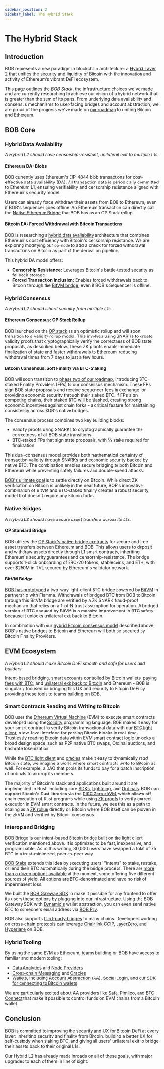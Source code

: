 ```yaml
---
sidebar_position: 2
sidebar_label: The Hybrid Stack
---
```


# The Hybrid Stack

## Introduction

BOB represents a new paradigm in blockchain architecture: a [Hybrid Layer 2](/learn/introduction/roadmap) that unifies the security and liquidity of Bitcoin with the innovation and activity of Ethereum's vibrant DeFi ecosystem.

This page outlines the _BOB Stack_, the infrastructure choices we've made and are currently researching to achieve our vision of a hybrid network that is greater than the sum of its parts. From underlying data availability and consensus mechanisms to user-facing bridges and account abstraction, we are proud of the progress we've made on [our roadmap](/learn/introduction/roadmap/) to uniting Bitcoin and Ethereum.

## BOB Core

### Hybrid Data Availability

_A Hybrid L2 should have censorship-resistant, unilateral exit to multiple L1s._

#### Ethereum DA: Blobs

BOB currently uses Ethereum's EIP-4844 blob transactions for cost-effective data availability (DA). All transaction data is periodically committed to Ethereum L1, ensuring verifiability and censorship resistance aligned with Ethereum's security model.

Users can already force withdraw their assets from BOB to Ethereum, even if BOB's sequencer goes offline. An Ethereum transaction can directly call the [Native Ethereum Bridge](/learn/reference/contracts/#ethereum-l1) that BOB has as an OP Stack rollup.

#### Bitcoin DA: Forced Withdrawal with Bitcoin Transactions

BOB is researching a [hybrid data availability](https://blog.gobob.xyz/posts/hybrid-data-availability-enforcing-bitvm-withdrawals-on-bob) architecture that combines Ethereum's cost efficiency with Bitcoin's censorship resistance. We are exploring modifying our `op-node` to add a check for forced withdrawal transactions on Bitcoin as part of the derivation pipeline.

This hybrid DA model offers:

- **Censorship Resistance:** Leverages Bitcoin's battle-tested security as fallback storage
- **Forced Transaction Inclusion:** Enables forced withdrawals back to Bitcoin through the [BitVM bridge](/learn/introduction/bitvm/#bitvm-bridge-summary), even if BOB's Sequencer is offline.

### Hybrid Consensus

_A Hybrid L2 should inherit security from multiple L1s._

#### Ethereum Consensus: OP Stack Rollup

BOB launched on the [OP stack](https://docs.optimism.io/) as an optimistic rollup and will soon transition to a validity rollup model. This involves using SNARKs to create validity proofs that cryptographically verify the correctness of BOB state proposals, as described below. These ZK proofs enable immediate finalization of state and faster withdrawals to Ethereum, reducing withdrawal times from 7 days to just a few hours.

#### Bitcoin Consensus: Soft Finality via BTC-Staking

BOB will soon transition to [phase two of our roadmap](/learn/introduction/roadmap/#-phase-2-bitcoin-soft-finality), introducing BTC-staked Finality Providers (FPs) to our consensus mechanism. These FPs sign BOB state proposals and receive sequencer fees in exchange for providing economic security through their staked BTC. If FPs sign competing chains, their staked BTC will be slashed, creating strong economic incentives against chain forks - a critical feature for maintaining consistency across BOB's native bridges.

The consensus process combines two key building blocks:

- Validity proofs using SNARKs to cryptographically guarantee the correctness of all BOB state transitions
- BTC-staked FPs that sign state proposals, with ⅔ stake required for finalization

This dual-consensus model provides both mathematical certainty of transaction validity through SNARKs and economic security backed by native BTC. The combination enables secure bridging to both Bitcoin and Ethereum while preventing safety failures and double-spend attacks.

[BOB's ultimate goal](/learn/introduction/roadmap/#phase-3-full-bitcoin-security) is to settle directly on Bitcoin. While direct ZK verification on Bitcoin is unlikely in the near future, BOB's innovative combination of BitVM and BTC-staked finality creates a robust security model that doesn't require any Bitcoin forks.

### Native Bridges

_A Hybrid L2 should have secure asset transfers across its L1s._

#### OP Standard Bridge

BOB utilizes the [OP Stack's native bridge contracts](https://docs.optimism.io/app-developers/bridging/standard-bridge) for secure and free asset transfers between Ethereum and BOB. This allows users to deposit and withdraw assets directly through L1 smart contracts, inheriting Ethereum's security guarantees and censorship-resistance. The bridge supports 1-click onboarding of ERC-20 tokens, stablecoins, and ETH, with over $250M in TVL secured by Ethereum's validator network.

#### BitVM Bridge

[BOB has prototyped](https://blog.gobob.xyz/posts/bob-announces-trust-minimized-bitcoin-bridge-prototype-powered-by-bitvm/) a two-way light-client BTC bridge powered by [BitVM](/learn/introduction/bitvm/) in partnership with Fiamma. Withdrawals of bridged BTC from BOB to Bitcoin through this BitVM bridge are verified by a ZK SNARK fraud-proof mechanism that relies on a 1-of-N trust assumption for operation. A bridged version of BTC secured by BitVM is a massive improvement in BTC safety because it unlocks unilateral exit back to Bitcoin.

In combination with our [hybrid Bitcoin consensus model](#hybrid-consensus) described above, BOB's native bridges to Bitcoin and Ethereum will both be secured by Bitcoin Finality Providers.

## EVM Ecosystem

_A Hybrid L2 should make Bitcoin DeFi smooth and safe for users and builders._

[Intent-based bridging](/learn/introduction/gateway/), [smart accounts](/learn/reference/tools/account-abstraction/) controlled by Bitcoin wallets, [paying fees with BTC](/learn/builder-guides/bridged-btc-gas-fee/), and [unilateral exit back to Bitcoin](/learn/introduction/bitvm/) and Ethereum - BOB is singularly focused on bringing this UX and security to Bitcoin DeFi by providing these tools to teams building on BOB.

### Smart Contracts Reading and Writing to Bitcoin

BOB uses the [Ethereum Virtual Machine](https://ethereum.org/en/developers/docs/evm/) (EVM) to execute smart contracts developed using the [Solidity](https://soliditylang.org/) programming language. BOB makes it easy for your smart contract to verify Bitcoin transactional data with our [BTC light client](/learn/builder-guides/relay/), a low-level interface for parsing Bitcoin blocks in real-time. Trustlessly reading Bitcoin data within EVM smart contract logic unlocks a broad design space, such as P2P native BTC swaps, Ordinal auctions, and hashrate tokenization.

While the [BTC light client](/learn/builder-guides/relay/) and [oracles](/learn/reference/tools/oracles/) make it easy to dynamically _read_ Bitcoin state, we imagine a world where smart contracts _write_ to Bitcoin as well. For example, a DAO that pools its funds to pay for a batch inscription of ordinals to airdrop its members.

The majority of Bitcoin's stack and applications built around it are implemented in Rust, including core [SDKs](https://github.com/rust-bitcoin/rust-bitcoin/), [Lightning](https://github.com/lightningdevkit/rust-lightning/), and [Ordinals](https://github.com/ordinals/ord/). BOB can support Bitcoin's Rust libraries via the [RISC Zero zkVM](/learn/reference/tools/rust-zkvm/), which allows off-chain execution of Rust programs while using [ZK proofs](https://ethereum.org/en/zero-knowledge-proofs/) to verify correct execution in EVM smart contracts. In the future, we see this as a path to scaling as a [ZK rollup](https://vitalik.ca/general/2021/01/05/rollup.html) directly on Bitcoin where BOB itself can be proven in the zkVM and verified by Bitcoin consensus.

### Interop and Bridging

<!-- TODO: Add link around "programmable" to upcoming Gateway Strategy Creation page. -->

[BOB Bridge](/learn/user-guides/onboard-to-bob/bob-gateway/) is our intent-based Bitcoin bridge built on the light client verification mentioned above. It is optimized to be fast, inexpensive, and programmable. As of this writing, 30,000 users have swapped a total of 75 BTC in a trust-minimized, peer-to-peer way.

[BOB Stake](/learn/user-guides/stake-btc/) extends this idea by executing users' "intents" to stake, restake, or lend their BTC automatically during the bridge process. There are [more than a dozen options available](https://app.gobob.xyz/en/stake) at the moment, some offering five different sources of yield. All options are BTC-denominated and have no risk of impermanent loss.

We built the [BOB Gateway SDK](/learn/builder-guides/gateway/) to make it possible for any frontend to offer its users these options by plugging into our infrastructure. Using the BOB Gateway SDK with [Dynamic's](https://www.dynamic.xyz/) wallet abstraction, you can even send native BTC to someone's email address via [BOB Pay](/learn/user-guides/bob-pay/#what-is-bob-pay).

BOB also supports [third-party bridges](https://app.gobob.xyz/bridge/) to many chains. Developers working on cross-chain protocols can leverage [Chainlink CCIP](/learn/reference/tools/cross-chain#chainlink-ccip), [LayerZero](/learn/reference/tools/cross-chain#layerzero), and [Hyperlane](https://docs.hyperlane.xyz/docs/reference/contract-addresses/) on BOB.

### Hybrid Tooling

By using the same EVM as Ethereum, teams building on BOB have access to familiar and modern tooling:

- [Data Analytics](/learn/reference/tools/data-indexers/) and [Node Providers](/learn/reference/tools/node-providers/)
- [Cross-chain Messaging](/learn/reference/tools/cross-chain/) and [Oracles](/learn/reference/tools/oracles/)
- [Wallets](/learn/reference/tools/wallets/), including [Account Abstraction](/learn/reference/tools/account-abstraction/) (AA), [Social Login](/learn/reference/tools/social-login/), and [our SDK for connecting to Bitcoin wallets](/learn/builder-guides/sats-wagmi/)

We are particularly excited about AA providers like [Safe](/learn/reference/tools/account-abstraction#safe-wallet), [Pimlico](/learn/reference/tools/account-abstraction#pimlico), and [BTC Connect](/learn/reference/tools/account-abstraction#btc-connect) that make it possible to control funds on EVM chains from a Bitcoin wallet.

## Conclusion

BOB is committed to improving the security and UX for Bitcoin DeFi at every layer: inheriting security and finality from Bitcoin, building a better UX for self-custody when staking BTC, and giving all users' unilateral exit to bridge their assets back to their original L1s.

Our Hybrid L2 has already made inroads on all of these goals, with major upgrades to each of them in line of sight.
